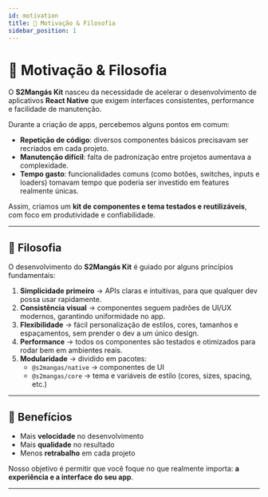 ```yaml
---
id: motivation
title: 🌱 Motivação & Filosofia
sidebar_position: 1
---
```


# 🌱 Motivação & Filosofia

O **S2Mangás Kit** nasceu da necessidade de acelerar o desenvolvimento de aplicativos **React Native** que exigem interfaces consistentes, performance e facilidade de manutenção.

Durante a criação de apps, percebemos alguns pontos em comum:

- **Repetição de código**: diversos componentes básicos precisavam ser recriados em cada projeto.
- **Manutenção difícil**: falta de padronização entre projetos aumentava a complexidade.
- **Tempo gasto**: funcionalidades comuns (como botões, switches, inputs e loaders) tomavam tempo que poderia ser investido em features realmente únicas.

Assim, criamos um **kit de componentes e tema testados e reutilizáveis**, com foco em produtividade e confiabilidade.

---

## 🎯 Filosofia

O desenvolvimento do **S2Mangás Kit** é guiado por alguns princípios fundamentais:

1. **Simplicidade primeiro** → APIs claras e intuitivas, para que qualquer dev possa usar rapidamente.
2. **Consistência visual** → componentes seguem padrões de UI/UX modernos, garantindo uniformidade no app.
3. **Flexibilidade** → fácil personalização de estilos, cores, tamanhos e espaçamentos, sem prender o dev a um único design.
4. **Performance** → todos os componentes são testados e otimizados para rodar bem em ambientes reais.
5. **Modularidade** → dividido em pacotes:
   - `@s2mangas/native` → componentes de UI
   - `@s2mangas/core` → tema e variáveis de estilo (cores, sizes, spacing, etc.)

---

## 🚀 Benefícios

- Mais **velocidade** no desenvolvimento
- Mais **qualidade** no resultado
- Menos **retrabalho** em cada projeto

Nosso objetivo é permitir que você foque no que realmente importa: **a experiência e a interface do seu app**.

---
